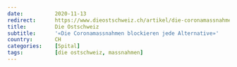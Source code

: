 ```yaml
---
date:          2020-11-13
redirect:      https://www.dieostschweiz.ch/artikel/die-coronamassnahmen-blockieren-jede-alternative-Kvr7XNo
title:         Die Ostschweiz
subtitle:      '«Die Coronamassnahmen blockieren jede Alternative»'
country:       CH
categories:    [Spital]
tags:          [die ostschweiz, massnahmen]
---
```

